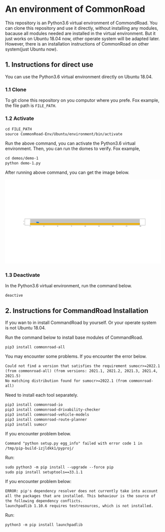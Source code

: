 # An environment of CommonRoad

This repository is an Python3.6 virtual environment of CommondRoad. You can clone this repository and use it directly, without installing any modules, bacause all modules needed are installed in the virtual environment. But it just works on Ubuntu 18.04 now, other operate system will be adapted later. However, there is an installation instructions of CommonRoad on other system(just Ubuntu now).

 ## 1. Instructions for direct use

You can use the Python3.6  virtual environment directly on Ubuntu 18.04.

### 1.1 Clone

To git clone this repository on you computor where you prefe. Fox example, the file path is `FILE_PATH`.

### 1.2 Activate

```shell
cd FILE_PATH
source CommonRoad-Env/Ubuntu/environment/bin/activate
```

Run the above command, you can activate the Python3.6  virtual environment. Then, you can run the domes to verify.  Fox example,

```shell
cd demos/demo-1
python demo-1.py
```

After running  above command, you can get the image below.

![](./demos/demo-1/demo_1.png)

### 1.3 Deactivate

In the Python3.6  virtual environment, run the command below.

```shell
deactive
```

## 2. Instructions for CommandRoad Installation

If you wan to in install CommandRoad by yourself. Or your operate system is not Ubuntu 18.04.

Run  the command below to install base modules of CommandRoad.

```shell
pip3 install commonroad-all
```

You may encounter some problems. If you encounter the error below.

```shell
Could not find a version that satisfies the requirement sumocr>=2022.1 (from commonroad-all) (from versions: 2021.1, 2021.2, 2021.3, 2021.4, 2021.5)
No matching distribution found for sumocr>=2022.1 (from commonroad-all)
```

Need to install each tool separately.

```shell
pip3 install commonroad-io
pip3 install commonroad-drivability-checker
pip3 install commonroad-vehicle-models
pip3 install commonroad-route-planner
pip3 install sumocr
```

If you encounter problem below.

```shell
Command "python setup.py egg_info" failed with error code 1 in /tmp/pip-build-izjldkk1/pyproj/
```

Run:

```shell
sudo python3 -m pip install --upgrade --force pip
sudo pip install setuptools==33.1.1
```

If you encounter problem below:

```shell
ERROR: pip's dependency resolver does not currently take into account all the packages that are installed. This behaviour is the source of the following dependency conflicts.
launchpadlib 1.10.6 requires testresources, which is not installed.
```

Run:

```shell
python3 -m pip install launchpadlib
```